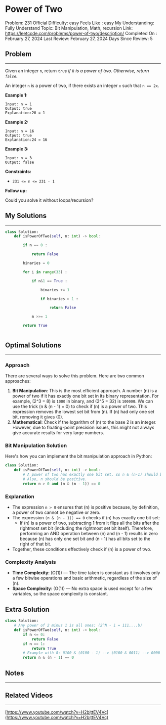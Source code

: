 # Power of Two

Problem: 231
Official Difficulty: easy
Feels Like : easy
My Understanding: Fully Understand
Topic: Bit Manipulation, Math, recursion
Link: https://leetcode.com/problems/power-of-two/description/
Completed On : February 27, 2024
Last Review: February 27, 2024
Days Since Review: 5

## Problem

---

Given an integer `n`, return *`true` if it is a power of two. Otherwise, return `false`*.

An integer `n` is a power of two, if there exists an integer `x` such that `n == 2x`.

**Example 1:**

```
Input: n = 1
Output: true
Explanation:20 = 1
```

**Example 2:**

```
Input: n = 16
Output: true
Explanation:24 = 16
```

**Example 3:**

```
Input: n = 3
Output: false
```

**Constraints:**

- `231 <= n <= 231 - 1`

**Follow up:**

Could you solve it without loops/recursion?

## My Solutions

---

```python
class Solution:
    def isPowerOfTwo(self, n: int) -> bool:

        if n == 0 : 

            return False

        binaries = 0

        for i in range(33) : 

            if n&1 == True : 

                binaries += 1

                if binaries > 1 : 

                    return False 

            n >>= 1

        return True
```

```python

```

## Optimal Solutions

---

### Approach

There are several ways to solve this problem. Here are two common approaches:

1. **Bit Manipulation**: This is the most efficient approach. A number \(n\) is a power of two if it has exactly one bit set in its binary representation. For example, \(2^3 = 8\) is `1000` in binary, and \(2^5 = 32\) is `100000`. We can use the trick \(n \& (n - 1) = 0\) to check if \(n\) is a power of two. This expression removes the lowest set bit from \(n\). If \(n\) had only one set bit, removing it gives \(0\).
2. **Mathematical**: Check if the logarithm of \(n\) to the base 2 is an integer. However, due to floating-point precision issues, this might not always give accurate results for very large numbers.

### Bit Manipulation Solution

Here's how you can implement the bit manipulation approach in Python:

```python
class Solution:
    def isPowerOfTwo(self, n: int) -> bool:
        # A power of two has exactly one bit set, so n & (n-1) should be 0.
        # Also, n should be positive.
        return n > 0 and (n & (n - 1)) == 0

```

### Explanation

- The expression `n > 0` ensures that \(n\) is positive because, by definition, a power of two cannot be negative or zero.
- The expression `(n & (n - 1)) == 0` checks if \(n\) has exactly one bit set:
    - If \(n\) is a power of two, subtracting 1 from it flips all the bits after the rightmost set bit (including the rightmost set bit itself). Therefore, performing an AND operation between \(n\) and \(n - 1\) results in zero because \(n\) has only one set bit and \(n - 1\) has all bits set to the right of that bit.
- Together, these conditions effectively check if \(n\) is a power of two.

### Complexity Analysis

- **Time Complexity**: \(O(1)\) — The time taken is constant as it involves only a few bitwise operations and basic arithmetic, regardless of the size of \(n\).
- **Space Complexity**: \(O(1)\) — No extra space is used except for a few variables, so the space complexity is constant.

## Extra Solution

```python
class Solution:
    # Any power of 2 minus 1 is all ones: (2^N - 1 = 111....b)
    def isPowerOfTwo(self, n: int) -> bool:
        if n <= 0:
            return False
        if n == 1:
            return True
        # Example with 8: 0100 & (0100 - 1) --> (0100 & 0011) --> 0000
        return n & (n - 1) == 0
```

## Notes

---

 

## Related Videos

---

[https://www.youtube.com/watch?v=H2bjttEV4Vc](https://www.youtube.com/watch?v=H2bjttEV4Vc)